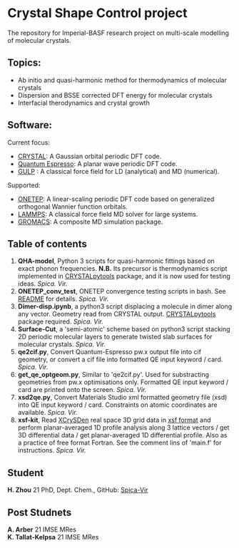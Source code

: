 # Crystal Shape Control project

The repository for Imperial-BASF research project on multi-scale modelling of molecular crystals. 

## Topics:
* Ab initio and quasi-harmonic method for thermodynamics of molecular crystals
* Dispersion and BSSE corrected DFT energy for molecular crystals
* Interfacial therodynamics and crystal growth

## Software:
Current focus:

* [CRYSTAL](https://www.crystal.unito.it/): A Gaussian orbital periodic DFT code.  
* [Quantum Espresso](https://www.quantum-espresso.org/): A planar wave periodic DFT code.  
* [GULP](http://gulp.curtin.edu.au/gulp/) : A classical force field for LD (analytical) and MD (numerical).  

Supported:

* [ONETEP](https://onetep.org/): A linear-scaling periodic DFT code based on generalized orthogonal Wannier function orbitals.
* [LAMMPS](https://www.lammps.org/): A classical force field MD solver for large systems.
* [GROMACS](https://www.gromacs.org/): A composite MD simulation package.  

## Table of contents
  
1. **QHA-model**, Python 3 scripts for quasi-harmonic fittings based on exact phonon frequencies. **N.B.** Its precursor is thermodynamics script implemented in [CRYSTALpytools](https://github.com/crystal-code-tools/CRYSTALpytools) package, and it is now used for testing ideas. *Spica. Vir.*  
2. **ONETEP_conv_test**, ONETEP convergence testing scripts in bash. See [README](https://github.com/cmsg-icl/crystal_shape_control/tree/main/ONETEP_conv_test) for details. *Spica. Vir.*  
3. **Dimer-disp.ipynb**, a python3 script displacing a molecule in dimer along any vector. Geometry read from CRYSTAL output. [CRYSTALpytools](https://github.com/crystal-code-tools/CRYSTALpytools) package required. *Spica. Vir.*  
4. **Surface-Cut**, a 'semi-atomic' scheme based on python3 script stacking 2D periodic molecular layers to generate twisted slab surfaces for molecular crystals. *Spica. Vir.*
5. **qe2cif.py**, Convert Quantum-Espresso pw.x output file into cif geometry, or convert a cif file into formatted QE input keyword / card. *Spica. Vir.*  
5. **get_qe_optgeom.py**, Similar to 'qe2cif.py'. Used for substracting geometries from pw.x optimisations only. Formatted QE input keyword / card are printed onto the screen.  *Spica. Vir.*  
5. **xsd2qe.py**, Convert Materials Studio xml formatted geometry file (xsd) into QE input keyword / card. Constraints on atomic coordinates are available. *Spica. Vir.*  
6. **xsf-kit**, Read [XCrySDen](http://www.xcrysden.org/) real space 3D grid data in [xsf format](http://www.xcrysden.org/doc/XSF.html) and perform planar-averaged 1D profile analysis along 3 lattice vectors / get 3D differential data / get planar-averaged 1D differential profile. Also as a practice of free format Fortran. See the comment lins of 'main.f' for instructions. *Spica. Vir.*

## Student
**H. Zhou** 21 PhD, Dept. Chem., GitHub: [Spica-Vir](https://github.com/Spica-Vir)  

## Post Studnets
**A. Arber** 21 IMSE MRes  
**K. Tallat-Kelpsa** 21 IMSE MRes
